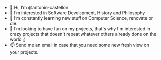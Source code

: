 - 👋 Hi, I’m @antonio-castellon
- 👀 I’m interested in Software Development, History and Philosophy
- 🌱 I’m constantly learning new stuff on Computer Science, renovate or die.
- 💞️ I’m looking to have fun on my projects, that's why I'm interested in crazy projects that doesn't repeat whatever others already done on the world ;)
- 📫 Send me an email in case that you need some new fresh view on your projects.

